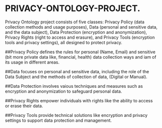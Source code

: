 # PRIVACY-ONTOLOGY-PROJECT.
 Privacy Ontology project consists of five classes: Privacy Policy (data collection methods and usage purposes), Data (personal and sensitive data, and the data subject), Data Protection (encryption and anonymization), Privacy Rights (right to access and erasure), and Privacy Tools (encryption tools and privacy settings), all designed to protect privacy.
 
##Privacy Policy defines the rules for personal (Name, Email) and sensitive (bit more private data like, financial, health) data collection ways and iam of its usage in different areas.

##Data focuses on personal and sensitive data, including the role of the Data Subject and the methods of collection of data, (Digital or Manual).

##Data Protection involves vaious techniques and measures such as encryption and anonymization to safeguard personal data.

##Privacy Rights empower individuals with rights like the ability to access or erase their data.

##Privacy Tools provide technical solutions like encryption and privacy settings to support data protection and management.
